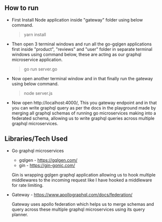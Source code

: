 ## How to run

- First Install Node application inside "gateway" folder using below command.
  > yarn install
- Then open 3 terminal windows and run all the go-gqlgen applications first inside "product", "reviews" and "user" folder in separate terminal windows using command below, these are acting as our graphql microservice application.
  > go run server.go
- Now open another terminal window and in that finally run the gateway using below command.
  > node server.js
- Now open http://localhost:4000/, This you gateway endpoint and in that you can write graphql query as per the docs in the playground made by merging all graphql schemas of running go microservices making into a federated schema, allowing us to write graphql queries across multiple graphql microservices.

## Libraries/Tech Used

- Go graphql microservices

  - gqlgen - https://gqlgen.com/
  - gin - https://gin-gonic.com/

  Gin is wrapping gqlgen graphql application allowing us to hook multiple middlewares to the incoming request like I have hooked a middleware for rate limiting.

- Gateway - https://www.apollographql.com/docs/federation/

  Gateway uses apollo federation which helps us to merge schemas and query across these multiple graphql microservices using its query planner.
